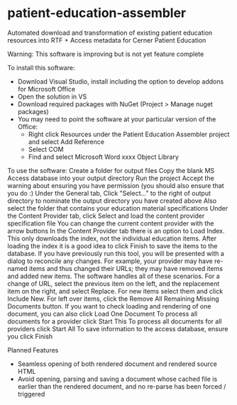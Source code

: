 # patient-education-assembler
Automated download and transformation of existing patient education resources into RTF + Access metadata for Cerner Patient Education

Warning: This software is improving but is not yet feature complete

To install this software:
- Download Visual Studio, install including the option to develop addons for Microsoft Office
- Open the solution in VS
- Download required packages with NuGet (Project > Manage nuget packages)
- You may need to point the software at your particular version of the Office:
  - Right click Resources under the Patient Education Assembler project and select Add Reference
  - Select COM
  - Find and select Microsoft Word xxxx Object Library

To use the software:
Create a folder for output files
Copy the blank MS Access database into your output directory
Run the project
Accept the warning about ensuring you have permission (you should also ensure that you do :)
Under the General tab, Click "Select..." to the right of output directory to nominate the output directory you have created above
Also select the folder that contains your education material specifications
Under the Content Provider tab, click Select and load the content provider specification file
You can change the current content provider with the arrow buttons
In the Content Provider tab there is an option to Load Index.  This only downloads the index, not the individual education items.
After loading the index it is a good idea to click Finish to save the items to the database.
If you have previously run this tool, you will be presented with a dialog to reconcile any changes.  For example, your provider may have re-named items and thus changed their URLs; they may have removed items and added new items.
The software handles all of these scenarios.  For a change of URL, select the previous item on the left, and the replacement item on the right, and select Replace.  For new items select them and click Include New.  For left over items, click the Remove All Remaining Missing Documents button.
If you want to check loading and rendering of one document, you can also click Load One Document
To process all documents for a provider click Start This
To process all documents for all providers click Start All
To save information to the access database, ensure you click Finish


Planned Features
* Seamless opening of both rendered document and rendered source HTML
* Avoid opening, parsing and saving a document whose cached file is earlier than the rendered document, and no re-parse has been forced / triggered
